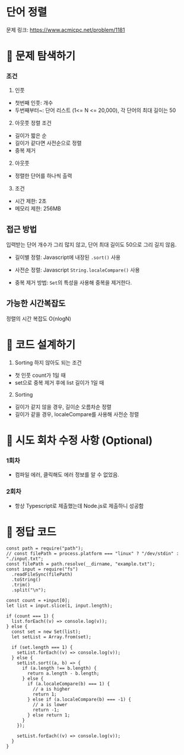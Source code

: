 # 단어 정렬

문제 링크: https://www.acmicpc.net/problem/1181

# 📌 문제 탐색하기

### 조건

1. 인풋

- 첫번째 인풋: 개수
- 두번째부터~: 단어 리스트 (1<= N <= 20,000), 각 단어의 최대 길이는 50

2. 아웃풋 정렬 조건

- 길이가 짧은 순
- 길이가 같다면 사전순으로 정렬
- 중복 제거

2. 아웃풋

- 정렬한 단어를 하나씩 출력

3. 조건

- 시간 제한: 2초
- 메모리 제한: 256MB

## 접근 방법

입력받는 단어 개수가 그리 많지 않고, 단어 최대 길이도 50으로 그리 길지 않음.

- 길이별 정렬: Javascript에 내장된 `.sort()` 사용
- 사전순 정렬: Javascript `String.localeCompare()` 사용

- 중복 제거 방법: `Set`의 특성을 사용해 중복을 제거한다.

## 가능한 시간복잡도

정렬의 시간 복잡도 O(nlogN)

# 📌 코드 설계하기

1. Sorting 하지 않아도 되는 조건

- 첫 인풋 count가 1일 때
- set으로 중복 제거 후에 list 길이가 1일 때

2. Sorting

- 길이가 같지 않을 경우, 길이순 오름차순 정렬
- 길이가 같을 경우, localeCompare를 사용해 사전순 정렬

# 📌 시도 회차 수정 사항 (Optional)

### 1회차

- 컴파일 에러, 클릭해도 에러 정보를 알 수 없었음.

### 2회차

- 항상 Typescript로 제출했는데 Node.js로 제출하니 성공함

# 📌 정답 코드

```
const path = require("path");
// const filePath = process.platform === "linux" ? "/dev/stdin" : "./input.txt";
const filePath = path.resolve(__dirname, "example.txt");
const input = require("fs")
  .readFileSync(filePath)
  .toString()
  .trim()
  .split("\n");

const count = +input[0];
let list = input.slice(1, input.length);

if (count === 1) {
  list.forEach((v) => console.log(v));
} else {
  const set = new Set(list);
  let setList = Array.from(set);

  if (set.length === 1) {
    setList.forEach((v) => console.log(v));
  } else {
    setList.sort((a, b) => {
      if (a.length !== b.length) {
        return a.length - b.length;
      } else {
        if (a.localeCompare(b) === 1) {
          // a is higher
          return 1;
        } else if (a.localeCompare(b) === -1) {
          // a is lower
          return -1;
        } else return 1;
      }
    });

    setList.forEach((v) => console.log(v));
  }
}
```
